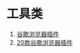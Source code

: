 # 工具类
1. [谷歌浏览器插件](http://www.cnplugins.com/zhuanti/10zhounian.html)
2. [20款谷歌浏览器插件](https://juejin.im/post/5bab94d3f265da0af2137433?utm_source=gold_browser_extension)

